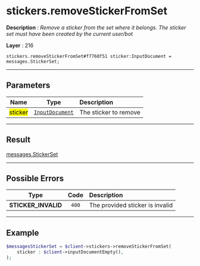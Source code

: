 # stickers.removeStickerFromSet

**Description** : *Remove a sticker from the set where it belongs\. The sticker set must have been created by the current user/bot*

**Layer** : 216

```tl
stickers.removeStickerFromSet#f7760f51 sticker:InputDocument = messages.StickerSet;
```

---

## Parameters

| Name | Type | Description |
| :---: | :---: | :--- |
| <mark>sticker</mark> | [`InputDocument`](type/InputDocument) | The sticker to remove |

---

## Result

[messages.StickerSet](type/messages.StickerSet)

---

## Possible Errors

| Type | Code | Description |
| :---: | :---: | :--- |
| **STICKER_INVALID** | `400` | The provided sticker is invalid |

---

## Example

```php
$messagesStickerSet = $client->stickers->removeStickerFromSet(
	sticker : $client->inputDocumentEmpty(),
);
```